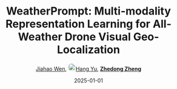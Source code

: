 ---
title: "WeatherPrompt: Multi-modality Representation Learning for All-Weather Drone Visual Geo-Localization"
collection: publications
permalink: /publication/WeatherP2025
date: 2025-01-01
doi: 
oral: 
keywords: learning weather drone, weatherprompt multi modality, weather drone visual, visual geo-localization, content-based retrieval
venue: 'NeurIPS'
paperurl: 'https://zdzheng.xyz/files/Wen_WeatherPrompt.pdf'
code: 'https://github.com/Jahawn-Wen/WeatherPrompt'
author: '<a href="https://zdzheng.xyz/authors/Jiahao-Wen" class="author">Jiahao Wen</a>, <a href="https://zdzheng.xyz/authors/Hang-Yu" class="author"> <img src= "https://zdzheng.xyz/coauthors/hang-yu.jpg" alt="hang-yu" style="border-radius: 50%; height:20px; width:20px">Hang Yu</a>, <strong><a href="https://zdzheng.xyz/authors/Zhedong-Zheng" class="author">Zhedong Zheng</a></strong>'
sqlauthor: '{"@type": "Person","name": "Jiahao Wen"}, {"@type": "Person","name": "Hang Yu"}, {"@type": "Person","name": "Zhedong Zheng"}'
citation: ' Jiahao Wen,  Hang Yu,  Zhedong Zheng, &quot;WeatherPrompt: Multi-modality Representation Learning for All-Weather Drone Visual Geo-Localization.&quot; NeurIPS, 2025.'
pub_year: '2025'
bib: >
    @inproceedings{wen2025WeatherPrompt,<br>author = "Wen, Jiahao and Yu, Hang and Zheng, Zhedong",<br>title = "WeatherPrompt: Multi-modality Representation Learning for All-Weather Drone Visual Geo-Localization",<br>booktitle = "NeurIPS",<br>code = "https://github.com/Jahawn-Wen/WeatherPrompt",<br>url = "https://zdzheng.xyz/files/Wen\_WeatherPrompt.pdf",<br>year = "2025"
    }

---